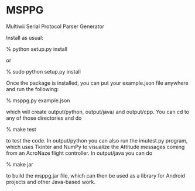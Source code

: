 # MSPPG
Multiwii Serial Protocol Parser Generator

Install as usual:

% python setup.py install

or

% sudo python setup.py install

Once the package is installed, you can put your example.json file anywhere and run the following:

% msppg.py example.json

which will create output/python, output/java/ and output/cpp. You can cd to any of those directories and do

% make test

to test the code.  In output/python you can also run the imutest.py program, which uses Tkinter and NumPy to visualize the Attitude messages coming from an AcroNaze flight controller.  In output/java you can do

% make jar

to build the msppg.jar file, which can then be used as a library for Android projects and other Java-based work.
